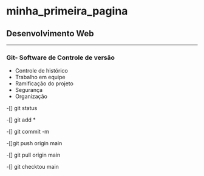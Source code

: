 # minha_primeira_pagina
## Desenvolvimento Web
***
### **Git- Software de Controle de versão**
* Controle de histórico
* Trabalho em equipe
* Ramificação do projeto
* Segurança
* Organização

-[] git status

-[] git add *

-[] git commit -m

-[]git push origin main

-[] git pull origin main

-[] git checktou main
